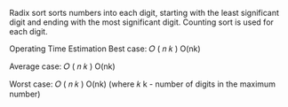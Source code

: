 Radix sort sorts numbers into each digit, starting with the least significant digit and ending with the most significant digit. Counting sort is used for each digit.

Operating Time Estimation
Best case:
𝑂
(
𝑛
𝑘
)
O(nk)

Average case:
𝑂
(
𝑛
𝑘
)
O(nk)

Worst case:
𝑂
(
𝑛
𝑘
)
O(nk) (where
𝑘
k - number of digits in the maximum number)